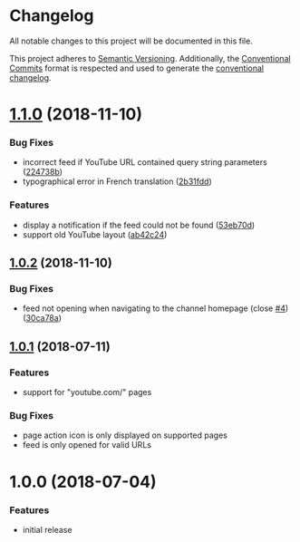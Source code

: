 # Changelog

All notable changes to this project will be documented in this file.

This project adheres to [Semantic Versioning](https://semver.org/spec/v2.0.0.html).
Additionally, the [Conventional Commits](https://www.conventionalcommits.org/en/v1.0.0-beta.2/) format is respected and used to generate the [conventional changelog](https://github.com/conventional-changelog/conventional-changelog).

# [1.1.0](https://github.com/teddy-gustiaux/youtube-rss-finder/compare/v1.0.2...v1.1.0) (2018-11-10)

### Bug Fixes

* incorrect feed if YouTube URL contained query string parameters ([224738b](https://github.com/teddy-gustiaux/youtube-rss-finder/commit/224738b))
* typographical error in French translation ([2b31fdd](https://github.com/teddy-gustiaux/youtube-rss-finder/commit/2b31fdd))

### Features

* display a notification if the feed could not be found ([53eb70d](https://github.com/teddy-gustiaux/youtube-rss-finder/commit/53eb70d))
* support old YouTube layout ([ab42c24](https://github.com/teddy-gustiaux/youtube-rss-finder/commit/ab42c24))

## [1.0.2](https://github.com/teddy-gustiaux/youtube-rss-finder/compare/v1.0.1...v1.0.2) (2018-11-10)

### Bug Fixes

* feed not opening when navigating to the channel homepage (close [#4](https://github.com/teddy-gustiaux/youtube-rss-finder/issues/4)) ([30ca78a](https://github.com/teddy-gustiaux/youtube-rss-finder/commit/30ca78a))

## [1.0.1](https://github.com/teddy-gustiaux/youtube-rss-finder/compare/v1.0.0...v1.0.1) (2018-07-11)

### Features

* support for "youtube.com/" pages

### Bug Fixes

* page action icon is only displayed on supported pages
* feed is only opened for valid URLs

# 1.0.0 (2018-07-04)

### Features

* initial release
